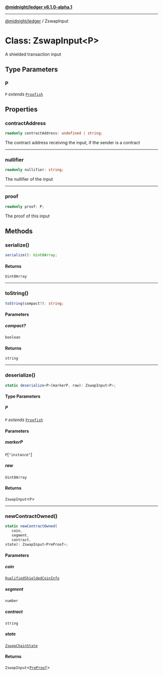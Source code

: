 [**@midnight/ledger v6.1.0-alpha.1**](../README.md)

***

[@midnight/ledger](../globals.md) / ZswapInput

# Class: ZswapInput\<P\>

A shielded transaction input

## Type Parameters

### P

`P` *extends* [`Proofish`](../type-aliases/Proofish.md)

## Properties

### contractAddress

```ts
readonly contractAddress: undefined | string;
```

The contract address receiving the input, if the sender is a contract

***

### nullifier

```ts
readonly nullifier: string;
```

The nullifier of the input

***

### proof

```ts
readonly proof: P;
```

The proof of this input

## Methods

### serialize()

```ts
serialize(): Uint8Array;
```

#### Returns

`Uint8Array`

***

### toString()

```ts
toString(compact?): string;
```

#### Parameters

##### compact?

`boolean`

#### Returns

`string`

***

### deserialize()

```ts
static deserialize<P>(markerP, raw): ZswapInput<P>;
```

#### Type Parameters

##### P

`P` *extends* [`Proofish`](../type-aliases/Proofish.md)

#### Parameters

##### markerP

`P`\[`"instance"`\]

##### raw

`Uint8Array`

#### Returns

`ZswapInput`\<`P`\>

***

### newContractOwned()

```ts
static newContractOwned(
   coin, 
   segment, 
   contract, 
state): ZswapInput<PreProof>;
```

#### Parameters

##### coin

[`QualifiedShieldedCoinInfo`](../type-aliases/QualifiedShieldedCoinInfo.md)

##### segment

`number`

##### contract

`string`

##### state

[`ZswapChainState`](ZswapChainState.md)

#### Returns

`ZswapInput`\<[`PreProof`](PreProof.md)\>
